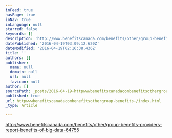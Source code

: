 ```yaml
---
inFeed: true
hasPage: true
inNav: true
inLanguage: null
starred: false
keywords: []
description: 'http://www.benefitscanada.com/benefits/other/group-benefits-providers-report-benefits-of-big-data-64755'
datePublished: '2016-04-19T03:09:12.620Z'
dateModified: '2016-04-19T02:16:38.436Z'
title: ''
authors: []
publisher:
  name: null
  domain: null
  url: null
  favicon: null
author: []
sourcePath: _posts/2016-04-19-httpwwwbenefitscanadacombenefitsothergroup-benefits-.md
published: true
url: httpwwwbenefitscanadacombenefitsothergroup-benefits-/index.html
_type: Article

---
```

http://www.benefitscanada.com/benefits/other/group-benefits-providers-report-benefits-of-big-data-64755